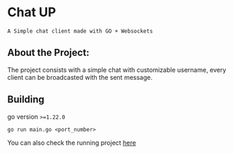 # Chat UP

    A Simple chat client made with GO + Websockets

## About the Project:

The project consists with a simple chat with customizable username, every client can be broadcasted with the sent message.

## Building

go version `>=1.22.0`

```shell
go run main.go <port_number>
```

You can also check the running project [here](https://chatup-production-7a28.up.railway.app/)
